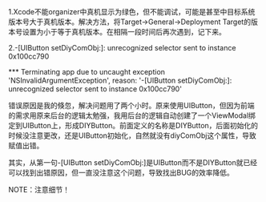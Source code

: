 1.Xcode不能organizer中真机显示为绿色，但不能调试，可能是甚至中目标系统版本号大于真机版本。解决方法，将Target->General->Deployment Target的版本号设置为小于等于真机版本。在相隔一段时间后再次遇到，记下来。

2.-[UIButton setDiyComObj:]: unrecognized selector sent to instance 0x100cc790

 *** Terminating app due to uncaught exception 'NSInvalidArgumentException', reason: '-[UIButton setDiyComObj:]: unrecognized selector sent to instance 0x100cc790'

 错误原因是我的倏忽，解决问题用了两个小时。原来使用UIButton，但因为前端的需求用原来后台的逻辑太勉强，我用后台的逻辑自动创建了一个ViewModal绑定到UIButton上，形成DIYButton。前面定义的名称是DIYButton，后面初始化的时候没注意更改，还是UIButton初始化，自然就没有diyComObj这个属性，导致赋值出错。

 其实，从第一句-[UIButton setDiyComObj:]是UIButton而不是DIYButton就已经可以找到出错原因，但一直没注意这个问题，导致找出BUG的效率降低。

 NOTE：注意细节！